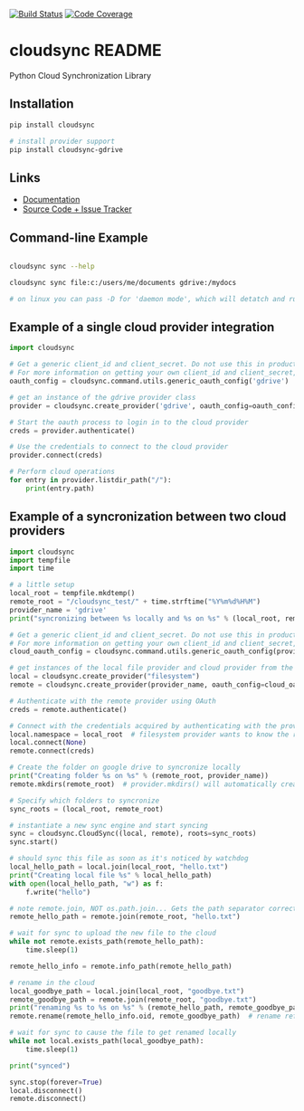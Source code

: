 [![Build Status](https://travis-ci.com/AtakamaLLC/cloudsync.svg?branch=master&token=WD7aozR2wQ3ePGe1QpA8)](https://travis-ci.com/AtakamaLLC/cloudsync)
[![Code Coverage](https://codecov.io/gh/AtakamaLLC/cloudsync/branch/master/graph/badge.svg)](https://codecov.io/gh/AtakamaLLC/cloudsync)


# cloudsync README

Python Cloud Synchronization Library

## Installation

```bash
pip install cloudsync

# install provider support
pip install cloudsync-gdrive
```

## Links

*   [Documentation](https://atakama-llc-cloudsync.readthedocs-hosted.com/en/latest/)
*   [Source Code + Issue Tracker](https://github.com/AtakamaLLC/cloudsync)

## Command-line Example

```bash

cloudsync sync --help

cloudsync sync file:c:/users/me/documents gdrive:/mydocs

# on linux you can pass -D for 'daemon mode', which will detatch and run in the background
```
## Example of a single cloud provider integration

```python
import cloudsync

# Get a generic client_id and client_secret. Do not use this in production code.
# For more information on getting your own client_id and client_secret, see README_OAUTH.md
oauth_config = cloudsync.command.utils.generic_oauth_config('gdrive')

# get an instance of the gdrive provider class
provider = cloudsync.create_provider('gdrive', oauth_config=oauth_config)

# Start the oauth process to login in to the cloud provider
creds = provider.authenticate()

# Use the credentials to connect to the cloud provider
provider.connect(creds)

# Perform cloud operations
for entry in provider.listdir_path("/"):
    print(entry.path)
```
## Example of a syncronization between two cloud providers

```python
import cloudsync
import tempfile
import time

# a little setup
local_root = tempfile.mkdtemp()
remote_root = "/cloudsync_test/" + time.strftime("%Y%m%d%H%M")
provider_name = 'gdrive'
print("syncronizing between %s locally and %s on %s" % (local_root, remote_root, provider_name))

# Get a generic client_id and client_secret. Do not use this in production code.
# For more information on getting your own client_id and client_secret, see README_OAUTH.md
cloud_oauth_config = cloudsync.command.utils.generic_oauth_config(provider_name)

# get instances of the local file provider and cloud provider from the provider factory
local = cloudsync.create_provider("filesystem")
remote = cloudsync.create_provider(provider_name, oauth_config=cloud_oauth_config)

# Authenticate with the remote provider using OAuth
creds = remote.authenticate()

# Connect with the credentials acquired by authenticating with the provider
local.namespace = local_root  # filesystem provider wants to know the root namespace before connecting
local.connect(None)
remote.connect(creds)

# Create the folder on google drive to syncronize locally
print("Creating folder %s on %s" % (remote_root, provider_name))
remote.mkdirs(remote_root)  # provider.mkdirs() will automatically create any necessary parent folders

# Specify which folders to syncronize
sync_roots = (local_root, remote_root)

# instantiate a new sync engine and start syncing
sync = cloudsync.CloudSync((local, remote), roots=sync_roots)
sync.start()

# should sync this file as soon as it's noticed by watchdog
local_hello_path = local.join(local_root, "hello.txt")
print("Creating local file %s" % local_hello_path)
with open(local_hello_path, "w") as f:
    f.write("hello")

# note remote.join, NOT os.path.join... Gets the path separator correct
remote_hello_path = remote.join(remote_root, "hello.txt")

# wait for sync to upload the new file to the cloud
while not remote.exists_path(remote_hello_path):
    time.sleep(1)

remote_hello_info = remote.info_path(remote_hello_path)

# rename in the cloud
local_goodbye_path = local.join(local_root, "goodbye.txt")
remote_goodbye_path = remote.join(remote_root, "goodbye.txt")
print("renaming %s to %s on %s" % (remote_hello_path, remote_goodbye_path, provider_name))
remote.rename(remote_hello_info.oid, remote_goodbye_path)  # rename refers to the file to rename by oid

# wait for sync to cause the file to get renamed locally
while not local.exists_path(local_goodbye_path):
    time.sleep(1)

print("synced")

sync.stop(forever=True)
local.disconnect()
remote.disconnect()
```
